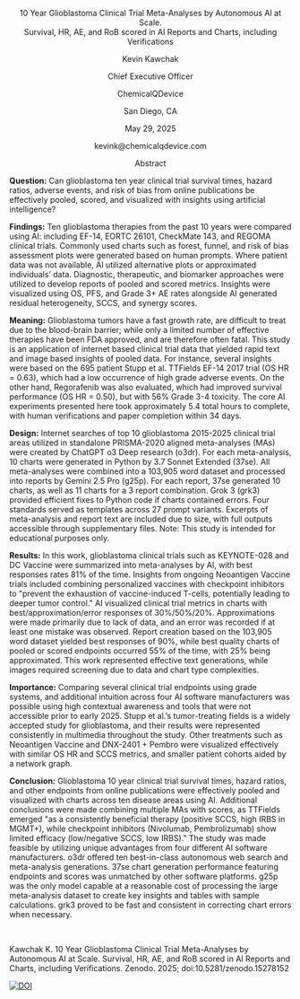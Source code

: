 <div align="center">
  <p>10 Year Glioblastoma Clinical Trial Meta-Analyses by Autonomous AI at Scale. <br> Survival, HR, AE, and RoB scored in AI Reports and Charts, including Verifications</p> 
<div align="center">

<div align="center">
  <p>Kevin Kawchak</p>
  <p>Chief Executive Officer</p>
  <p>ChemicalQDevice</p>
  <p>San Diego, CA</p>
  <p>May 29, 2025</p>
  <p>kevink@chemicalqdevice.com</p>
  <p>Abstract</p>
</div>

<div align="left">

**Question:**  Can glioblastoma ten year clinical trial survival times, hazard ratios, adverse events, and risk of bias from online publications be effectively pooled, scored, and visualized with insights using artificial intelligence?

**Findings:** Ten glioblastoma therapies from the past 10 years were compared using AI: including EF-14, EORTC 26101, CheckMate 143, and REGOMA clinical trials. Commonly used charts such as forest, funnel, and risk of bias assessment plots were generated based on human prompts. Where patient data was not available, AI utilized alternative plots or approximated individuals’ data. Diagnostic, therapeutic, and biomarker approaches were utilized to develop reports of pooled and scored metrics. Insights were visualized using OS, PFS, and Grade 3+ AE rates alongside AI generated residual heterogeneity, SCCS, and synergy scores.

**Meaning:** Glioblastoma tumors have a fast growth rate, are difficult to treat due to the blood-brain barrier; while only a limited number of effective therapies have been FDA approved, and are therefore often fatal. This study is an application of internet based clinical trial data that yielded rapid text and image based insights of pooled data. For instance, several insights were based on the 695 patient Stupp et al. TTFields EF-14 2017 trial (OS HR = 0.63), which had a low occurrence of high grade adverse events. On the other hand, Regorafenib was also evaluated, which had improved survival performance (OS HR = 0.50), but with 56% Grade 3-4 toxicity. The core AI experiments presented here took approximately 5.4 total hours to complete, with human verifications and paper completion within 34 days.

**Design:** Internet searches of top 10 glioblastoma 2015-2025 clinical trial areas utilized in standalone PRISMA-2020 aligned meta-analyses (MAs) were created by ChatGPT o3 Deep research (o3dr). For each meta-analysis, 10 charts were generated in Python by 3.7 Sonnet Extended (37se). All meta-analyses were combined into a 103,905 word dataset and processed into reports by Gemini 2.5 Pro (g25p). For each report, 37se generated 10 charts, as well as 11 charts for a 3 report combination. Grok 3 (grk3) provided efficient fixes to Python code if charts contained errors. Four standards served as templates across 27 prompt variants. Excerpts of meta-analysis and report text are included due to size, with full outputs accessible through supplementary files. Note: This study is intended for educational purposes only.

**Results:** In this work, glioblastoma clinical trials such as KEYNOTE-028 and DC Vaccine were summarized into meta-analyses by AI, with best responses rates 81% of the time. Insights from ongoing Neoantigen Vaccine trials included combining personalized vaccines with checkpoint inhibitors to "prevent the exhaustion of vaccine-induced T-cells, potentially leading to deeper tumor control." AI visualized clinical trial metrics in charts with best/approximation/error responses of 30%/50%/20%. Approximations were made primarily due to lack of data, and an error was recorded if at least one mistake was observed. Report creation based on the 103,905 word dataset yielded best responses of 90%, while best quality charts of pooled or scored endpoints occurred 55% of the time, with 25% being approximated. This work represented effective text generations, while images required screening due to data and chart type complexities.

**Importance:** Comparing several clinical trial endpoints using grade systems, and additional intuition across four AI software manufacturers was possible using high contextual awareness and tools that were not accessible prior to early 2025. Stupp et al.’s tumor-treating fields is a widely accepted study for glioblastoma, and their results were represented consistently in multimedia throughout the study. Other treatments such as Neoantigen Vaccine and DNX-2401 + Pembro were visualized effectively with similar OS HR and SCCS metrics, and smaller patient cohorts aided by a network graph.

**Conclusion:** Glioblastoma 10 year clinical trial survival times, hazard ratios, and other endpoints from online publications were effectively pooled and visualized with charts across ten disease areas using AI. Additional conclusions were made combining multiple MAs with scores, as TTFields emerged "as a consistently beneficial therapy (positive SCCS, high IRBS in MGMT+), while checkpoint inhibitors (Nivolumab, Pembrolizumab) show limited efficacy (low/negative SCCS, low IRBS)." The study was made feasible by utilizing unique advantages from four different AI software manufacturers. o3dr offered ten best-in-class autonomous web search and meta-analysis generations. 37se chart generation performance featuring endpoints and scores was unmatched by other software platforms. g25p was the only model capable at a reasonable cost of processing the large meta-analysis dataset to create key insights and tables with sample calculations. grk3 proved to be fast and consistent in correcting chart errors when necessary.


  
<div align="left">

<br>
  
Kawchak K. 10 Year Glioblastoma Clinical Trial Meta-Analyses by Autonomous AI at Scale. Survival, HR, AE, and RoB scored in AI Reports and Charts, including Verifications. Zenodo. 2025; doi:10.5281/zenodo.15278152

[![DOI](https://zenodo.org/badge/DOI/10.5281/zenodo.15549831.svg)](https://doi.org/10.5281/zenodo.15549831)



